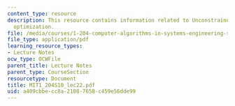 ```yaml
---
content_type: resource
description: This resource contains information related to Unconstrained nonlinear
  optimization.
file: /media/courses/1-204-computer-algorithms-in-systems-engineering-spring-2010/a409cbbecc8a21087658c459e56dde99_MIT1_204S10_lec22.pdf
file_type: application/pdf
learning_resource_types:
- Lecture Notes
ocw_type: OCWFile
parent_title: Lecture Notes
parent_type: CourseSection
resourcetype: Document
title: MIT1_204S10_lec22.pdf
uid: a409cbbe-cc8a-2108-7658-c459e56dde99
---
```

